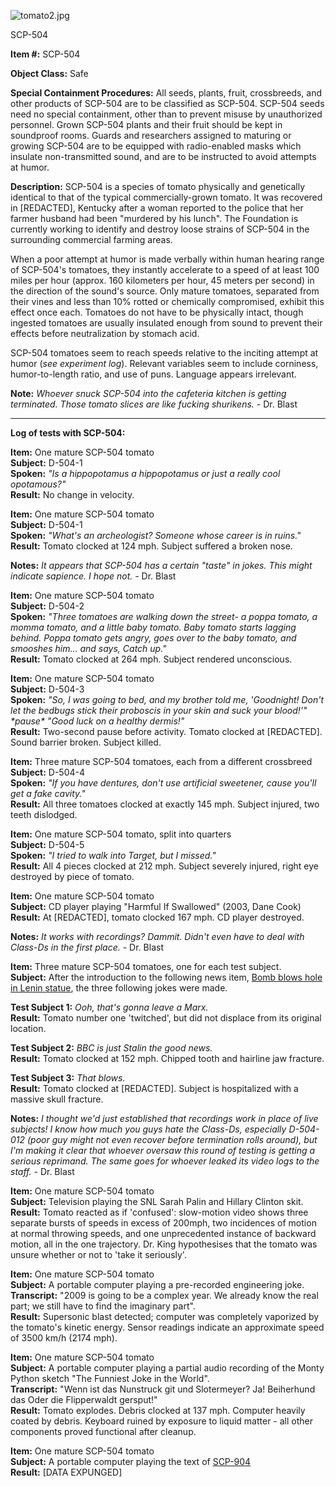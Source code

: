 ![tomato2.jpg](http://scp-wiki.wdfiles.com/local--files/scp-504/tomato2.jpg)

SCP-504

**Item #:** SCP-504

**Object Class:** Safe

**Special Containment Procedures:** All seeds, plants, fruit, crossbreeds, and other products of SCP-504 are to be classified as SCP-504. SCP-504 seeds need no special containment, other than to prevent misuse by unauthorized personnel. Grown SCP-504 plants and their fruit should be kept in soundproof rooms. Guards and researchers assigned to maturing or growing SCP-504 are to be equipped with radio-enabled masks which insulate non-transmitted sound, and are to be instructed to avoid attempts at humor.

**Description:** SCP-504 is a species of tomato physically and genetically identical to that of the typical commercially-grown tomato. It was recovered in \[REDACTED\], Kentucky after a woman reported to the police that her farmer husband had been "murdered by his lunch". The Foundation is currently working to identify and destroy loose strains of SCP-504 in the surrounding commercial farming areas.

When a poor attempt at humor is made verbally within human hearing range of SCP-504's tomatoes, they instantly accelerate to a speed of at least 100 miles per hour (approx. 160 kilometers per hour, 45 meters per second) in the direction of the sound's source. Only mature tomatoes, separated from their vines and less than 10% rotted or chemically compromised, exhibit this effect once each. Tomatoes do not have to be physically intact, though ingested tomatoes are usually insulated enough from sound to prevent their effects before neutralization by stomach acid.

SCP-504 tomatoes seem to reach speeds relative to the inciting attempt at humor (_see experiment log_). Relevant variables seem to include corniness, humor-to-length ratio, and use of puns. Language appears irrelevant.

**Note:** _Whoever snuck SCP-504 into the cafeteria kitchen is getting terminated. Those tomato slices are like fucking shurikens._ - Dr. Blast

* * *

**Log of tests with SCP-504:**

**Item:** One mature SCP-504 tomato  
**Subject:** D-504-1  
**Spoken:** _"Is a hippopotamus a hippopotamus or just a really cool opotamous?"_  
**Result:** No change in velocity.

**Item:** One mature SCP-504 tomato  
**Subject:** D-504-1  
**Spoken:** _"What's an archeologist? Someone whose career is in ruins."_  
**Result:** Tomato clocked at 124 mph. Subject suffered a broken nose.

**Notes:** _It appears that SCP-504 has a certain "taste" in jokes. This might indicate sapience. I hope not._ - Dr. Blast

**Item:** One mature SCP-504 tomato  
**Subject:** D-504-2  
**Spoken:** _"Three tomatoes are walking down the street- a poppa tomato, a momma tomato, and a little baby tomato. Baby tomato starts lagging behind. Poppa tomato gets angry, goes over to the baby tomato, and smooshes him… and says, Catch up."_  
**Result:** Tomato clocked at 264 mph. Subject rendered unconscious.

**Item:** One mature SCP-504 tomato  
**Subject:** D-504-3  
**Spoken:** _"So, I was going to bed, and my brother told me, 'Goodnight! Don't let the bedbugs stick their proboscis in your skin and suck your blood!'" \*pause\* "Good luck on a healthy dermis!"_  
**Result:** Two-second pause before activity. Tomato clocked at \[REDACTED\]. Sound barrier broken. Subject killed.

**Item:** Three mature SCP-504 tomatoes, each from a different crossbreed  
**Subject:** D-504-4  
**Spoken:** _"If you have dentures, don't use artificial sweetener, cause you'll get a fake cavity."_  
**Result:** All three tomatoes clocked at exactly 145 mph. Subject injured, two teeth dislodged.

**Item:** One mature SCP-504 tomato, split into quarters  
**Subject:** D-504-5  
**Spoken:** _"I tried to walk into Target, but I missed."_  
**Result:** All 4 pieces clocked at 212 mph. Subject severely injured, right eye destroyed by piece of tomato.

**Item:** One mature SCP-504 tomato  
**Subject:** CD player playing "Harmful If Swallowed" (2003, Dane Cook)  
**Result:** At \[REDACTED\], tomato clocked 167 mph. CD player destroyed.

**Notes:** _It works with recordings? Dammit. Didn't even have to deal with Class-Ds in the first place._ - Dr. Blast

**Item:** Three mature SCP-504 tomatoes, one for each test subject.  
**Subject:** After the introduction to the following news item, [Bomb blows hole in Lenin statue](http://news.bbc.co.uk/2/hi/europe/7976883.stm), the three following jokes were made.

**Test Subject 1:** _Ooh, that's gonna leave a Marx._  
**Result:** Tomato number one 'twitched', but did not displace from its original location.

**Test Subject 2:** _BBC is just Stalin the good news._  
**Result:** Tomato clocked at 152 mph. Chipped tooth and hairline jaw fracture.

**Test Subject 3:** _That blows._  
**Result:** Tomato clocked at \[REDACTED\]. Subject is hospitalized with a massive skull fracture.

**Notes:** _I thought we'd just established that recordings work in place of live subjects! I know how much you guys hate the Class-Ds, especially D-504-012 (poor guy might not even recover before termination rolls around), but I'm making it clear that whoever oversaw this round of testing is getting a serious reprimand. The same goes for whoever leaked its video logs to the staff._ - Dr. Blast

**Item:** One mature SCP-504 tomato  
**Subject:** Television playing the SNL Sarah Palin and Hillary Clinton skit.  
**Result:** Tomato reacted as if 'confused': slow-motion video shows three separate bursts of speeds in excess of 200mph, two incidences of motion at normal throwing speeds, and one unprecedented instance of backward motion, all in the one trajectory. Dr. King hypothesises that the tomato was unsure whether or not to 'take it seriously'.

**Item:** One mature SCP-504 tomato  
**Subject:** A portable computer playing a pre-recorded engineering joke.  
**Transcript:** "2009 is going to be a complex year. We already know the real part; we still have to find the imaginary part".  
**Result:** Supersonic blast detected; computer was completely vaporized by the tomato's kinetic energy. Sensor readings indicate an approximate speed of 3500 km/h (2174 mph).

**Item:** One mature SCP-504 tomato  
**Subject:** A portable computer playing a partial audio recording of the Monty Python sketch "The Funniest Joke in the World".  
**Transcript:** "Wenn ist das Nunstruck git und Slotermeyer? Ja! Beiherhund das Oder die Flipperwaldt gersput!"  
**Result:** Tomato explodes. Debris clocked at 137 mph. Computer heavily coated by debris. Keyboard ruined by exposure to liquid matter - all other components proved functional after cleanup.

**Item:** One mature SCP-504 tomato  
**Subject:** A portable computer playing the text of [SCP-904](/scp-904)  
**Result:** \[DATA EXPUNGED\]